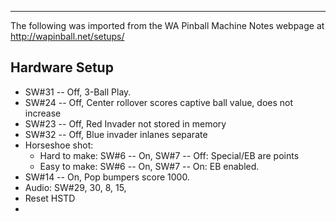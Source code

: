 ***
The following was imported from the WA Pinball Machine Notes webpage at http://wapinball.net/setups/
## Hardware Setup
-   SW#31 -- Off, 3-Ball Play.
-   SW#24 -- Off, Center rollover scores captive ball value, does not increase
-   SW#23 -- Off, Red Invader not stored in memory
-   SW#32 -- Off, Blue invader inlanes separate
-   Horseshoe shot:
    -   Hard to make: SW#6 -- On, SW#7 -- Off: Special/EB are points
    -   Easy to make: SW#6 -- On, SW#7 -- On: EB enabled.
-   SW#14 -- On, Pop bumpers score 1000.
-   Audio: SW#29, 30, 8, 15,
-   Reset HSTD
-   